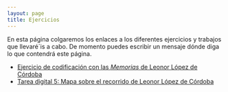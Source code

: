 ```yaml
---
layout: page
title: Ejercicios
---
```


En esta página colgaremos los enlaces a los diferentes ejercicios y trabajos que llevaré´is a cabo. De momento puedes escribir un mensaje dónde diga lo que contendrá este página. 

- [Ejercicio de codificación con las *Memorias* de Leonor López de Córdoba](https://dh-miami.github.io/ejercicios/LLC_memorias.html) 
- [Tarea digital 5: Mapa sobre el recorrido de Leonor López de Córdoba](https://dh-miami.github.io/ejercicios/mapa.html) 
